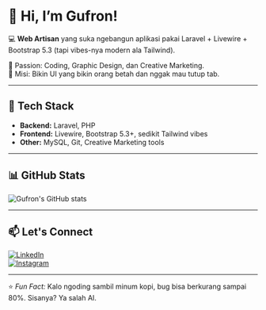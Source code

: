 # 👋 Hi, I’m Gufron!

💻 **Web Artisan** yang suka ngebangun aplikasi pakai Laravel + Livewire + Bootstrap 5.3 (tapi vibes-nya modern ala Tailwind).

🎨 Passion: Coding, Graphic Design, dan Creative Marketing.  
🚀 Misi: Bikin UI yang bikin orang betah dan nggak mau tutup tab.

---

## 🌟 Tech Stack
- **Backend:** Laravel, PHP
- **Frontend:** Livewire, Bootstrap 5.3+, sedikit Tailwind vibes
- **Other:** MySQL, Git, Creative Marketing tools

---

## 📊 GitHub Stats
![Gufron's GitHub stats](https://github-readme-stats.vercel.app/api?username=USERNAME&show_icons=true&theme=tokyonight)

---

## 📫 Let's Connect
[![LinkedIn](https://img.shields.io/badge/LinkedIn-Connect-blue)](https://linkedin.com/in/USERNAME)  
[![Instagram](https://img.shields.io/badge/Instagram-Follow-pink)](https://instagram.com/USERNAME)

---
⭐ *Fun Fact:* Kalo ngoding sambil minum kopi, bug bisa berkurang sampai 80%. Sisanya? Ya salah AI.
